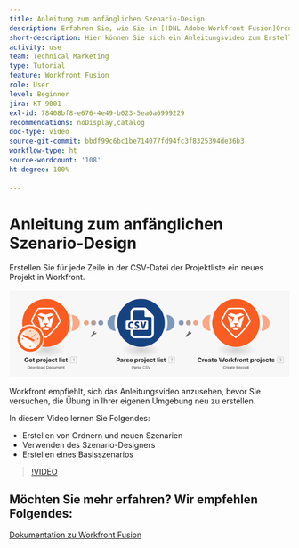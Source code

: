 ```yaml
---
title: Anleitung zum anfänglichen Szenario-Design
description: Erfahren Sie, wie Sie in [!DNL Adobe Workfront Fusion]Ordner und neue Szenarien erstellen, den Szenario-Designer verwenden und ein einfaches Szenario erstellen.
short-description: Hier können Sie sich ein Anleitungsvideo zum Erstellen von Szenarien ansehen.
activity: use
team: Technical Marketing
type: Tutorial
feature: Workfront Fusion
role: User
level: Beginner
jira: KT-9001
exl-id: 78408bf8-e676-4e49-b023-5ea0a6999229
recommendations: noDisplay,catalog
doc-type: video
source-git-commit: bbdf99c6bc1be714077fd94fc3f8325394de36b3
workflow-type: ht
source-wordcount: '108'
ht-degree: 100%

---
```


# Anleitung zum anfänglichen Szenario-Design

Erstellen Sie für jede Zeile in der CSV-Datei der Projektliste ein neues Projekt in Workfront.

![Ein Bild des Fusion-Szenarios](assets/understand-the-basics-1.png)

Workfront empfiehlt, sich das Anleitungsvideo anzusehen, bevor Sie versuchen, die Übung in Ihrer eigenen Umgebung neu zu erstellen.

In diesem Video lernen Sie Folgendes:

* Erstellen von Ordnern und neuen Szenarien
* Verwenden des Szenario-Designers
* Erstellen eines Basisszenarios

>[!VIDEO](https://video.tv.adobe.com/v/335261/?quality=12&learn=on&enablevpops=1)


## Möchten Sie mehr erfahren? Wir empfehlen Folgendes:

[Dokumentation zu Workfront Fusion](https://experienceleague.adobe.com/de/docs/workfront-fusion/using/get-started-with-fusion/understand-workfront-fusion/workfront-fusion-overview)
